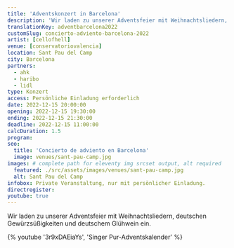 ```yaml
---
title: 'Adventskonzert in Barcelona'
description: 'Wir laden zu unserer Adventsfeier mit Weihnachtsliedern, deutschen Gewürzsüßigkeiten und deutschem Glühwein ein.'
translationKey: adventbarcelona2022
customSlug: concierto-adviento-barcelona-2022
artist: [cellofhell]
venue: [conservatoriovalencia]
location: Sant Pau del Camp
city: Barcelona
partners:
  - ahk
  - haribo
  - lidl
type: Konzert
access: Persönliche Einladung erforderlich
date: 2022-12-15 20:00:00
opening: 2022-12-15 19:30:00
ending: 2022-12-15 21:30:00
deadline: 2022-12-15 11:00:00
calcDuration: 1.5
program:
seo:
  title: 'Concierto de adviento en Barcelona'
  image: venues/sant-pau-camp.jpg
images: # complete path for eleventy img srcset output, alt required
  featured: ./src/assets/images/venues/sant-pau-camp.jpg
  alt: Sant Pau del Camp
infobox: Private Veranstaltung, nur mit persönlicher Einladung.
directregister:
youtube: true
---
```


Wir laden zu unserer Adventsfeier mit Weihnachtsliedern, deutschen Gewürzsüßigkeiten und deutschem Glühwein ein.

{% youtube '3r9xDAEiaYs', 'Singer Pur-Adventskalender' %}
